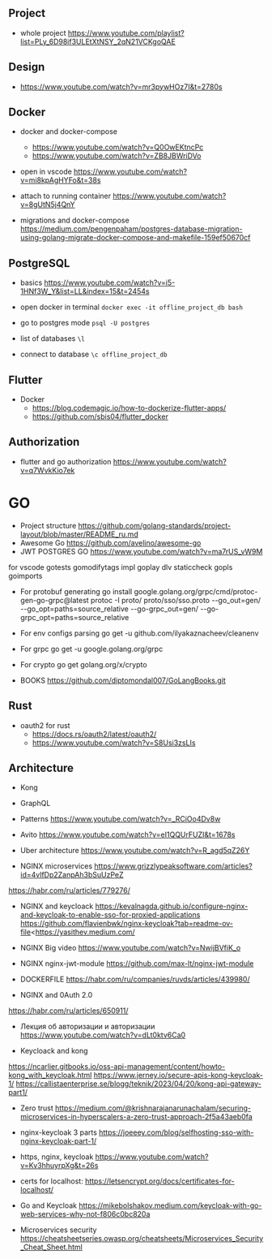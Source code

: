 ## Project

* whole project <https://www.youtube.com/playlist?list=PLy_6D98if3ULEtXtNSY_2qN21VCKgoQAE>

## Design

* <https://www.youtube.com/watch?v=mr3pywHOz7I&t=2780s>

## Docker

* docker and docker-compose
  * <https://www.youtube.com/watch?v=Q0OwEKtncPc>
  * <https://www.youtube.com/watch?v=ZB8JBWriDVo>
* open in vscode <https://www.youtube.com/watch?v=mi8kpAgHYFo&t=38s>
* attach to running container <https://www.youtube.com/watch?v=8gUtN5j4QnY>

* migrations and docker-compose <https://medium.com/pengenpaham/postgres-database-migration-using-golang-migrate-docker-compose-and-makefile-159ef50670cf>

## PostgreSQL

* basics <https://www.youtube.com/watch?v=i5-1HNf3W_Y&list=LL&index=15&t=2454s>

* open docker in terminal
```docker exec -it offline_project_db bash```

* go to postgres mode
```psql -U postgres```

* list of databases
```\l```

* connect to database
```\c offline_project_db```

## Flutter

* Docker
  * <https://blog.codemagic.io/how-to-dockerize-flutter-apps/>
  * <https://github.com/sbis04/flutter_docker>

## Authorization

* flutter and go authorization <https://www.youtube.com/watch?v=q7WvkKio7ek>

# GO

* Project structure <https://github.com/golang-standards/project-layout/blob/master/README_ru.md>
* Awesome Go <https://github.com/avelino/awesome-go>
* JWT POSTGRES GO <https://www.youtube.com/watch?v=ma7rUS_vW9M>

for vscode
  gotests
  gomodifytags
  impl
  goplay
  dlv
  staticcheck
  gopls
  goimports

* For protobuf generating
go install google.golang.org/grpc/cmd/protoc-gen-go-grpc@latest
protoc -I proto/ proto/sso/sso.proto --go_out=gen/ --go_opt=paths=source_relative --go-grpc_out=gen/ --go-grpc_opt=paths=source_relative

* For env configs parsing
go get -u github.com/ilyakaznacheev/cleanenv

* For grpc
go get -u google.golang.org/grpc

* For crypto
go get golang.org/x/crypto

* BOOKS
<https://github.com/diptomondal007/GoLangBooks.git>

## Rust

* oauth2 for rust
  * <https://docs.rs/oauth2/latest/oauth2/>
  * <https://www.youtube.com/watch?v=S8Usi3zsLIs>

## Architecture

* Kong
* GraphQL

* Patterns
<https://www.youtube.com/watch?v=_RCiOo4Dv8w>

* Avito
<https://www.youtube.com/watch?v=eI1QQUrFUZI&t=1678s>

* Uber architecture
<https://www.youtube.com/watch?v=R_agd5qZ26Y>

* NGINX microservices
<https://www.grizzlypeaksoftware.com/articles?id=4vlfDp2ZanpAh3bSuUzPeZ>

<https://habr.com/ru/articles/779276/>

* NGINX and keycloack
<https://kevalnagda.github.io/configure-nginx-and-keycloak-to-enable-sso-for-proxied-applications>
<https://github.com/flavienbwk/nginx-keycloak?tab=readme-ov-file><<https://yasithev.medium.com/>

* NGINX Big video
<https://www.youtube.com/watch?v=NwijBVfiK_o>

* NGINX nginx-jwt-module
<https://github.com/max-lt/nginx-jwt-module>

* DOCKERFILE
<https://habr.com/ru/companies/ruvds/articles/439980/>

* NGINX and 0Auth 2.0
<nginx-as-an-api-gateway-with-oauth-2-0-authorization-on-aws-4d7dbfe2a85b>

<https://habr.com/ru/articles/650911/>

* Лекция об авторизации и авторизации
<https://www.youtube.com/watch?v=dLt0ktv6Ca0>

* Keycloack and kong

<https://ncarlier.gitbooks.io/oss-api-management/content/howto-kong_with_keycloak.html>
<https://www.jerney.io/secure-apis-kong-keycloak-1/>
<https://callistaenterprise.se/blogg/teknik/2023/04/20/kong-api-gateway-part1/>

* Zero trust
<https://medium.com/@krishnarajanarunachalam/securing-microservices-in-hyperscalers-a-zero-trust-approach-2f5a43aeb0fa>

* nginx-keycloak 3 parts
<https://joeeey.com/blog/selfhosting-sso-with-nginx-keycloak-part-1/>

* https, nginx, keycloak
<https://www.youtube.com/watch?v=Kv3hhuyrpXg&t=26s>

* certs for localhost:
<https://letsencrypt.org/docs/certificates-for-localhost/>

* Go and Keycloak
<https://mikebolshakov.medium.com/keycloak-with-go-web-services-why-not-f806c0bc820a>

* Microservices security
<https://cheatsheetseries.owasp.org/cheatsheets/Microservices_Security_Cheat_Sheet.html>
